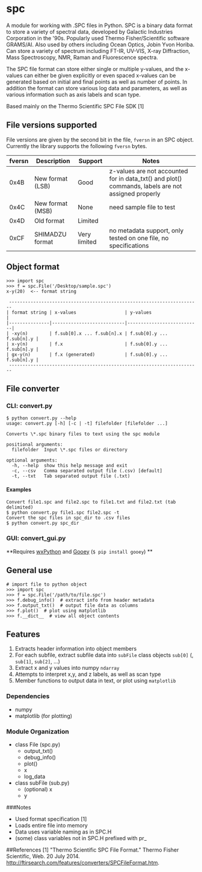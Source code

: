 # spc
A module for working with .SPC files in Python. SPC is a binary data format to store a variety of spectral data, developed by Galactic Industries Corporation in the '90s. Popularly used  Thermo Fisher/Scientific software  GRAMS/AI. Also used by others including Ocean Optics, Jobin Yvon Horiba. Can store a variety of spectrum including FT-IR, UV-VIS, X-ray Diffraction, Mass Spectroscopy, NMR, Raman and Fluorescence spectra.

The SPC file format can store either single or multiple y-values, and the x-values can either be given explicitly or even spaced x-values can be generated based on initial and final points as well as number of points. In addition the format can store various log data and parameters, as well as various information such as axis labels and scan type.

Based mainly on the Thermo Scientific SPC File SDK [1]

## File versions supported

File versions are given by the second bit in the file, `fversn` in an SPC object.
Currently the library supports the following `fversn` bytes.

| fversn | Description      | Support      | Notes                                                                                              |
|--------|------------------|--------------|----------------------------------------------------------------------------------------------------|
| 0x4B   | New format (LSB) | Good         | z-values are not accounted for in data_txt() and plot() commands, labels are not assigned properly |
| 0x4C   | New format (MSB) | None         | need sample file to test                                                                           |
| 0x4D   | Old format       | Limited      |                                                                                                    |
| 0xCF   | SHIMADZU format  | Very limited | no metadata support, only tested on one file, no specifications                                    |

## Object format

	>>> import spc
	>>> f = spc.File('/Desktop/sample.spc')
	x-y(20)  <-- format string

	 -----------------------------------------------------------------------
	| format string | x-values                  | y-values                  |
	|---------------|---------------------------|---------------------------|
	| -xy(n)        | f.sub[0].x ... f.sub[n].x | f.sub[0].y ... f.sub[n].y |
	| x-y(n)        | f.x                       | f.sub[0].y ... f.sub[n].y |
	| gx-y(n)       | f.x (generated)           | f.sub[0].y ... f.sub[n].y |
	 -----------------------------------------------------------------------

## File converter

### CLI: convert.py

	$ python convert.py --help
	usage: convert.py [-h] [-c | -t] filefolder [filefolder ...]

	Converts \*.spc binary files to text using the spc module

	positional arguments:
	  filefolder  Input \*.spc files or directory

	optional arguments:
	  -h, --help  show this help message and exit
	  -c, --csv   Comma separated output file (.csv) [default]
	  -t, --txt   Tab separated output file (.txt)

#### Examples

	Convert file1.spc and file2.spc to file1.txt and file2.txt (tab delimited)
	$ python convert.py file1.spc file2.spc -t
	Convert the spc files in spc_dir to .csv files
	$ python convert.py spc_dir

### GUI: convert_gui.py

**Requires [wxPython](http://www.wxpython.org/download.php) and [Gooey](https://github.com/chriskiehl/Gooey) (`$ pip install gooey`) **

## General use

	# import file to python object
	>>> import spc
	>>> f = spc.File('/path/to/file.spc')
	>>> f.debug_info() 	# extract info from header metadata
	>>> f.output_txt()  # output file data as columns
	>>> f.plot()  # plot using matplotlib
	>>> f.__dict__  # view all object contents

## Features
1. Extracts header information into object members
2. For each subfile, extract subfile data into `subFile` class objects `sub[0]` (, `sub[1]`, `sub[2]`, ...)
3. Extract x and y values into numpy `ndarray`
3. Attempts to interpret x,y, and z labels, as well as scan type
4. Member functions to output data in text, or plot using `matplotlib`

### Dependencies
- numpy
- matplotlib (for plotting)

### Module Organization
- class File (spc.py)
	+ output_txt()
	+ debug_info()
	+ plot()
	+ x
	+ log_data
- class subFile (sub.py)
	+ (optional) x
	+ y

###Notes
+ Used format specification [1]
+ Loads entire file into memory
+ Data uses variable naming as in SPC.H
+ (some) class variables not in SPC.H prefixed with pr_


##References
[1] "Thermo Scientific SPC File Format." Thermo Fisher Scientific, Web. 20 July 2014. <http://ftirsearch.com/features/converters/SPCFileFormat.htm>.
